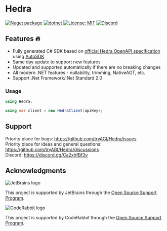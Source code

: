 # Hedra

[![Nuget package](https://img.shields.io/nuget/vpre/Hedra)](https://www.nuget.org/packages/Hedra/)
[![dotnet](https://github.com/tryAGI/Hedra/actions/workflows/dotnet.yml/badge.svg?branch=main)](https://github.com/tryAGI/Hedra/actions/workflows/dotnet.yml)
[![License: MIT](https://img.shields.io/github/license/tryAGI/Hedra)](https://github.com/tryAGI/Hedra/blob/main/LICENSE.txt)
[![Discord](https://img.shields.io/discord/1115206893015662663?label=Discord&logo=discord&logoColor=white&color=d82679)](https://discord.gg/Ca2xhfBf3v)

## Features 🔥
- Fully generated C# SDK based on [official Hedra OpenAPI specification](https://raw.githubusercontent.com/Hedra/assemblyai-api-spec/main/openapi.yml) using [AutoSDK](https://github.com/HavenDV/AutoSDK)
- Same day update to support new features
- Updated and supported automatically if there are no breaking changes
- All modern .NET features - nullability, trimming, NativeAOT, etc.
- Support .Net Framework/.Net Standard 2.0

### Usage
```csharp
using Hedra;

using var client = new HedraClient(apiKey);
```

## Support

Priority place for bugs: https://github.com/tryAGI/Hedra/issues  
Priority place for ideas and general questions: https://github.com/tryAGI/Hedra/discussions  
Discord: https://discord.gg/Ca2xhfBf3v  

## Acknowledgments

![JetBrains logo](https://resources.jetbrains.com/storage/products/company/brand/logos/jetbrains.png)

This project is supported by JetBrains through the [Open Source Support Program](https://jb.gg/OpenSourceSupport).

![CodeRabbit logo](https://opengraph.githubassets.com/1c51002d7d0bbe0c4fd72ff8f2e58192702f73a7037102f77e4dbb98ac00ea8f/marketplace/coderabbitai)

This project is supported by CodeRabbit through the [Open Source Support Program](https://github.com/marketplace/coderabbitai).